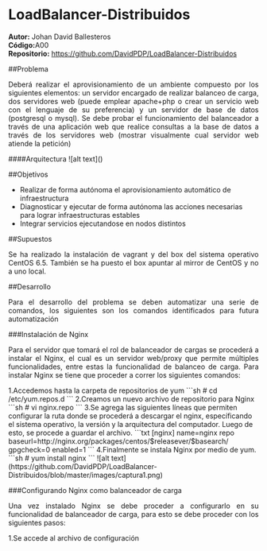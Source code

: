 # LoadBalancer-Distribuidos
<b>Autor:</b> Johan David Ballesteros <br>
<b>Código:</b>A00 <br>
<b>Repositorio:</b> https://github.com/DavidPDP/LoadBalancer-Distribuidos

##Problema
<p align ='justify'>Deberá realizar el aprovisionamiento de un ambiente compuesto por los siguientes elementos: un servidor encargado de realizar balanceo de carga, dos servidores web (puede emplear apache+php o crear un servicio web con el lenguaje de su preferencia) y un servidor de base de datos (postgresql o mysql). Se debe probar el funcionamiento del balanceador a través de una aplicación web que realice consultas a la base de datos a través de los servidores web (mostrar visualmente cual servidor web atiende la petición)</p>
####Arquitectura
![alt text]()

##Objetivos 
* Realizar de forma autónoma el aprovisionamiento automático de infraestructura
* Diagnosticar y ejecutar de forma autónoma las acciones necesarias para lograr infraestructuras estables
* Integrar servicios ejecutandose en nodos distintos

##Supuestos
<p align ='justify'> Se ha realizado la instalación de vagrant y del box del sistema operativo CentOS 6.5. También se ha puesto el box apuntar al mirror de CentOS y no a uno local.</p>
##Desarrollo
<p align ='justify'>Para el desarrollo del problema se deben automatizar una serie de comandos, los siguientes son los comandos identificados para futura automatización</p>
###Instalación de Nginx
<p align ='justify'>Para el servidor que tomará el rol de balanceador de cargas se procederá a instalar el Nginx, el cual es un servidor web/proxy que permite múltiples funcionalidades, entre estas la funcionalidad de balanceo de carga. Para instalar Nginx se tiene que proceder a correr los siguientes comandos: </p>
1.Accedemos hasta la carpeta de repositorios de yum
```sh
# cd /etc/yum.repos.d
```
2.Creamos un nuevo archivo de repositorio para Nginx
```sh
# vi nginx.repo
```
3.Se agrega las siguientes líneas que permiten configurar la ruta donde se procederá a descargar el nginx, específicando el sistema operativo, la versión y la arquitectura del computador. Luego de esto, se procede a guardar el archivo. 
```txt
[nginx]
name=nginx repo
baseurl=http://nginx.org/packages/centos/$releasever/$basearch/
gpgcheck=0
enabled=1
```
4.Finalmente se instala Nginx por medio de yum.
```sh
# yum install nginx
```
![alt text](https://github.com/DavidPDP/LoadBalancer-Distribuidos/blob/master/images/captura1.png)

###Configurando Nginx como balanceador de carga
<p align='justify'>Una vez instalado Nginx se debe proceder a configurarlo en su funcionalidad de balanceador de carga, para esto se debe proceder con los siguientes pasos: </p>
1.Se accede al archivo de configuración






